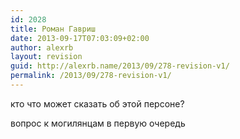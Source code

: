```yaml
---
id: 2028
title: Роман Гавриш
date: 2013-09-17T07:03:09+02:00
author: alexrb
layout: revision
guid: http://alexrb.name/2013/09/278-revision-v1/
permalink: /2013/09/278-revision-v1/
---
```

кто что может сказать об этой персоне?

вопрос к могилянцам в первую очередь